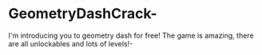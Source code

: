 # GeometryDashCrack-
I'm introducing you to geometry dash for free! The game is amazing, there are all unlockables and lots of levels!-
